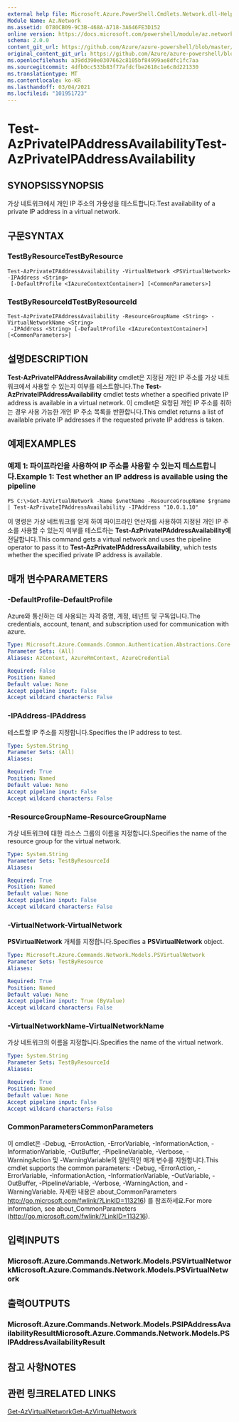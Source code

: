 ```yaml
---
external help file: Microsoft.Azure.PowerShell.Cmdlets.Network.dll-Help.xml
Module Name: Az.Network
ms.assetid: 0780CB09-9C3B-468A-A718-3A646FE3D152
online version: https://docs.microsoft.com/powershell/module/az.network/test-azprivateipaddressavailability
schema: 2.0.0
content_git_url: https://github.com/Azure/azure-powershell/blob/master/src/Network/Network/help/Test-AzPrivateIPAddressAvailability.md
original_content_git_url: https://github.com/Azure/azure-powershell/blob/master/src/Network/Network/help/Test-AzPrivateIPAddressAvailability.md
ms.openlocfilehash: a39dd390e0307662c8105bf84999ae8dfc1fc7aa
ms.sourcegitcommit: 4dfb0cc533b83f77afdcfbe2618c1e6c8d221330
ms.translationtype: MT
ms.contentlocale: ko-KR
ms.lasthandoff: 03/04/2021
ms.locfileid: "101951723"
---
```

# <span data-ttu-id="d3b6f-101">Test-AzPrivateIPAddressAvailability</span><span class="sxs-lookup"><span data-stu-id="d3b6f-101">Test-AzPrivateIPAddressAvailability</span></span>

## <span data-ttu-id="d3b6f-102">SYNOPSIS</span><span class="sxs-lookup"><span data-stu-id="d3b6f-102">SYNOPSIS</span></span>
<span data-ttu-id="d3b6f-103">가상 네트워크에서 개인 IP 주소의 가용성을 테스트합니다.</span><span class="sxs-lookup"><span data-stu-id="d3b6f-103">Test availability of a private IP address in a virtual network.</span></span>

## <span data-ttu-id="d3b6f-104">구문</span><span class="sxs-lookup"><span data-stu-id="d3b6f-104">SYNTAX</span></span>

### <span data-ttu-id="d3b6f-105">TestByResource</span><span class="sxs-lookup"><span data-stu-id="d3b6f-105">TestByResource</span></span>
```
Test-AzPrivateIPAddressAvailability -VirtualNetwork <PSVirtualNetwork> -IPAddress <String>
 [-DefaultProfile <IAzureContextContainer>] [<CommonParameters>]
```

### <span data-ttu-id="d3b6f-106">TestByResourceId</span><span class="sxs-lookup"><span data-stu-id="d3b6f-106">TestByResourceId</span></span>
```
Test-AzPrivateIPAddressAvailability -ResourceGroupName <String> -VirtualNetworkName <String>
 -IPAddress <String> [-DefaultProfile <IAzureContextContainer>] [<CommonParameters>]
```

## <span data-ttu-id="d3b6f-107">설명</span><span class="sxs-lookup"><span data-stu-id="d3b6f-107">DESCRIPTION</span></span>
<span data-ttu-id="d3b6f-108">**Test-AzPrivateIPAddressAvailability** cmdlet은 지정된 개인 IP 주소를 가상 네트워크에서 사용할 수 있는지 여부를 테스트합니다.</span><span class="sxs-lookup"><span data-stu-id="d3b6f-108">The **Test-AzPrivateIPAddressAvailability** cmdlet tests whether a specified private IP address is available in a virtual network.</span></span>
<span data-ttu-id="d3b6f-109">이 cmdlet은 요청된 개인 IP 주소를 취하는 경우 사용 가능한 개인 IP 주소 목록을 반환합니다.</span><span class="sxs-lookup"><span data-stu-id="d3b6f-109">This cmdlet returns a list of available private IP addresses if the requested private IP address is taken.</span></span>

## <span data-ttu-id="d3b6f-110">예제</span><span class="sxs-lookup"><span data-stu-id="d3b6f-110">EXAMPLES</span></span>

### <span data-ttu-id="d3b6f-111">예제 1: 파이프라인을 사용하여 IP 주소를 사용할 수 있는지 테스트합니다.</span><span class="sxs-lookup"><span data-stu-id="d3b6f-111">Example 1: Test whether an IP address is available using the pipeline</span></span>
```
PS C:\>Get-AzVirtualNetwork -Name $vnetName -ResourceGroupName $rgname | Test-AzPrivateIPAddressAvailability -IPAddress "10.0.1.10"
```

<span data-ttu-id="d3b6f-112">이 명령은 가상 네트워크를 얻게 하여 파이프라인 연산자를 사용하여 지정된 개인 IP 주소를 사용할 수 있는지 여부를 테스트하는 **Test-AzPrivateIPAddressAvailability에** 전달합니다.</span><span class="sxs-lookup"><span data-stu-id="d3b6f-112">This command gets a virtual network and uses the pipeline operator to pass it to **Test-AzPrivateIPAddressAvailability**, which tests whether the specified private IP address is available.</span></span>

## <span data-ttu-id="d3b6f-113">매개 변수</span><span class="sxs-lookup"><span data-stu-id="d3b6f-113">PARAMETERS</span></span>

### <span data-ttu-id="d3b6f-114">-DefaultProfile</span><span class="sxs-lookup"><span data-stu-id="d3b6f-114">-DefaultProfile</span></span>
<span data-ttu-id="d3b6f-115">Azure와 통신하는 데 사용되는 자격 증명, 계정, 테넌트 및 구독입니다.</span><span class="sxs-lookup"><span data-stu-id="d3b6f-115">The credentials, account, tenant, and subscription used for communication with azure.</span></span>

```yaml
Type: Microsoft.Azure.Commands.Common.Authentication.Abstractions.Core.IAzureContextContainer
Parameter Sets: (All)
Aliases: AzContext, AzureRmContext, AzureCredential

Required: False
Position: Named
Default value: None
Accept pipeline input: False
Accept wildcard characters: False
```

### <span data-ttu-id="d3b6f-116">-IPAddress</span><span class="sxs-lookup"><span data-stu-id="d3b6f-116">-IPAddress</span></span>
<span data-ttu-id="d3b6f-117">테스트할 IP 주소를 지정합니다.</span><span class="sxs-lookup"><span data-stu-id="d3b6f-117">Specifies the IP address to test.</span></span>

```yaml
Type: System.String
Parameter Sets: (All)
Aliases:

Required: True
Position: Named
Default value: None
Accept pipeline input: False
Accept wildcard characters: False
```

### <span data-ttu-id="d3b6f-118">-ResourceGroupName</span><span class="sxs-lookup"><span data-stu-id="d3b6f-118">-ResourceGroupName</span></span>
<span data-ttu-id="d3b6f-119">가상 네트워크에 대한 리소스 그룹의 이름을 지정합니다.</span><span class="sxs-lookup"><span data-stu-id="d3b6f-119">Specifies the name of the resource group for the virtual network.</span></span>

```yaml
Type: System.String
Parameter Sets: TestByResourceId
Aliases:

Required: True
Position: Named
Default value: None
Accept pipeline input: False
Accept wildcard characters: False
```

### <span data-ttu-id="d3b6f-120">-VirtualNetwork</span><span class="sxs-lookup"><span data-stu-id="d3b6f-120">-VirtualNetwork</span></span>
<span data-ttu-id="d3b6f-121">**PSVirtualNetwork** 개체를 지정합니다.</span><span class="sxs-lookup"><span data-stu-id="d3b6f-121">Specifies a **PSVirtualNetwork** object.</span></span>

```yaml
Type: Microsoft.Azure.Commands.Network.Models.PSVirtualNetwork
Parameter Sets: TestByResource
Aliases:

Required: True
Position: Named
Default value: None
Accept pipeline input: True (ByValue)
Accept wildcard characters: False
```

### <span data-ttu-id="d3b6f-122">-VirtualNetworkName</span><span class="sxs-lookup"><span data-stu-id="d3b6f-122">-VirtualNetworkName</span></span>
<span data-ttu-id="d3b6f-123">가상 네트워크의 이름을 지정합니다.</span><span class="sxs-lookup"><span data-stu-id="d3b6f-123">Specifies the name of the virtual network.</span></span>

```yaml
Type: System.String
Parameter Sets: TestByResourceId
Aliases:

Required: True
Position: Named
Default value: None
Accept pipeline input: False
Accept wildcard characters: False
```

### <span data-ttu-id="d3b6f-124">CommonParameters</span><span class="sxs-lookup"><span data-stu-id="d3b6f-124">CommonParameters</span></span>
<span data-ttu-id="d3b6f-125">이 cmdlet은 -Debug, -ErrorAction, -ErrorVariable, -InformationAction, -InformationVariable, -OutBuffer, -PipelineVariable, -Verbose, -WarningAction 및 -WarningVariable의 일반적인 매개 변수를 지원합니다.</span><span class="sxs-lookup"><span data-stu-id="d3b6f-125">This cmdlet supports the common parameters: -Debug, -ErrorAction, -ErrorVariable, -InformationAction, -InformationVariable, -OutVariable, -OutBuffer, -PipelineVariable, -Verbose, -WarningAction, and -WarningVariable.</span></span> <span data-ttu-id="d3b6f-126">자세한 내용은 about_CommonParameters http://go.microsoft.com/fwlink/?LinkID=113216) 를 참조하세요.</span><span class="sxs-lookup"><span data-stu-id="d3b6f-126">For more information, see about_CommonParameters (http://go.microsoft.com/fwlink/?LinkID=113216).</span></span>

## <span data-ttu-id="d3b6f-127">입력</span><span class="sxs-lookup"><span data-stu-id="d3b6f-127">INPUTS</span></span>

### <span data-ttu-id="d3b6f-128">Microsoft.Azure.Commands.Network.Models.PSVirtualNetwork</span><span class="sxs-lookup"><span data-stu-id="d3b6f-128">Microsoft.Azure.Commands.Network.Models.PSVirtualNetwork</span></span>

## <span data-ttu-id="d3b6f-129">출력</span><span class="sxs-lookup"><span data-stu-id="d3b6f-129">OUTPUTS</span></span>

### <span data-ttu-id="d3b6f-130">Microsoft.Azure.Commands.Network.Models.PSIPAddressAvailabilityResult</span><span class="sxs-lookup"><span data-stu-id="d3b6f-130">Microsoft.Azure.Commands.Network.Models.PSIPAddressAvailabilityResult</span></span>

## <span data-ttu-id="d3b6f-131">참고 사항</span><span class="sxs-lookup"><span data-stu-id="d3b6f-131">NOTES</span></span>

## <span data-ttu-id="d3b6f-132">관련 링크</span><span class="sxs-lookup"><span data-stu-id="d3b6f-132">RELATED LINKS</span></span>

[<span data-ttu-id="d3b6f-133">Get-AzVirtualNetwork</span><span class="sxs-lookup"><span data-stu-id="d3b6f-133">Get-AzVirtualNetwork</span></span>](./Get-AzVirtualNetwork.md)



